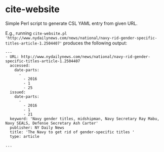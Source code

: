 # cite-website

Simple Perl script to generate CSL YAML entry from given URL.

E.g., running `cite-website.pl 'http://www.nydailynews.com/news/national/navy-rid-gender-specific-titles-article-1.2504407'` produces the following output:

~~~{.yaml}
---
- URL: http://www.nydailynews.com/news/national/navy-rid-gender-specific-titles-article-1.2504407
  accessed:
    date-parts:
      -
        - 2016
        - 1
        - 25
  issued:
    date-parts:
      -
        - 2016
        - 1
        - 21
  keyword: 'Navy gender titles, midshipman, Navy Secretary Ray Mabu, Navy SEALS, Defense Secretary Ash Carter'
  publisher: NY Daily News
  title: 'The Navy to get rid of gender-specific titles '
  type: article

...
~~~
